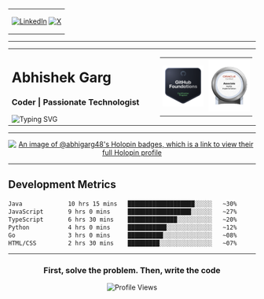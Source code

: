 <!-- Top Section: Socials Left -->
<table width="100%">
  <tr>
    <td align="left">
  
[![LinkedIn](https://img.shields.io/badge/In-0077B5?style=for-the-badge&logo=linkedin&logoColor=white)](https://linkedin.com/in/abhigarg48)
[![X](https://img.shields.io/badge/X-000000?style=for-the-badge&logo=twitter&logoColor=white)](https://twitter.com/im_abhi117)

  </td>
</tr>
</table>

---

<!-- Main Name & Typing Left | Badges Right -->
<table width="100%">
  <tr>
    <!-- Left: Name + Typing SVG -->
    <td align="left" width="60%">
      
<h1>Abhishek Garg</h1>
<h3>Coder | Passionate Technologist</h3>

<img src="https://readme-typing-svg.herokuapp.com?font=Fira+Code&pause=1000&color=00D4FF&width=600&lines=Build+Scalable+Solutions;Efficient+Coding;Continuous+Learning" alt="Typing SVG" />

</td>
<!-- Right: Side-by-Side Badges -->
    <td align="center" valign="middle" width="40%">
      <table>
        <tr>
          <td align="center" style="padding: 5px;">
            <a href="https://www.credly.com/badges/41987ad0-e738-4138-a101-c4d9d37885a9/public_url" target="_blank">
              <img src="credly-batch.png" alt="Credly Badge" width="160"/>
            </a>
          </td>
          <td align="center" style="padding: 5px;">
            <a href="https://github.com/ag863k/ag863k/blob/main/oracle-certify.png" target="_blank">
              <img src="https://github.com/ag863k/ag863k/raw/main/oracle-cert-scaled.png" alt="Oracle Badge" width="160"/>
            </a>
          </td>
        </tr>
      </table>
    </td>
  </tr>
</table>

---

<!-- Holopin Badges -->
<div align="center">

[![An image of @abhigarg48's Holopin badges, which is a link to view their full Holopin profile](https://holopin.me/abhigarg48)](https://holopin.io/@abhigarg48)

</div>

---


## Development Metrics

<!--START_SECTION:waka-->
```text
Java             10 hrs 15 mins   ███████████████████░░░░░   ~30%
JavaScript       9 hrs 0 mins     ██████████████████░░░░░░   ~27%
TypeScript       6 hrs 30 mins    ██████████████░░░░░░░░░░   ~20%
Python           4 hrs 0 mins     ███████████░░░░░░░░░░░░░   ~12%
Go               3 hrs 0 mins     ██████████░░░░░░░░░░░░░░   ~08%
HTML/CSS         2 hrs 30 mins    █████████░░░░░░░░░░░░░░░   ~07%
```
<!--END_SECTION:waka-->

---


<div align="center">

### First, solve the problem. Then, write the code

![Profile Views](https://komarev.com/ghpvc/?username=ag863k&color=blueviolet&style=for-the-badge)

</div>
